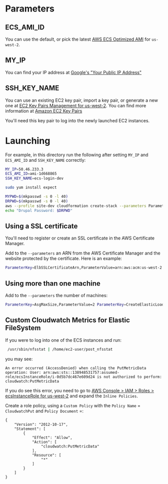 # Parameters

## ECS_AMI_ID

You can use the default, or pick the latest [AWS ECS Optimized AMI](http://docs.aws.amazon.com/AmazonECS/latest/developerguide/ecs-optimized_AMI.html) for `us-west-2`.

## MY_IP

You can find your IP address at [Google's "Your Public IP Address"](https://www.google.com/search?q=what+is+my+ip)

## SSH_KEY_NAME

You can use an existing EC2 key pair, import a key pair, or generate a new one at [EC2 Key Pairs Management for us-west-2](https://us-west-2.console.aws.amazon.com/ec2/v2/home?region=us-west-2#KeyPairs:sort=keyName). You can find more information at [Amazon EC2 Key Pairs](http://docs.aws.amazon.com/AWSEC2/latest/UserGuide/ec2-key-pairs.html)

You'll need this key pair to log into the newly launched EC2 instances.

# Launching

For example, in this directory run the following after setting `MY_IP` and `ECS_AMI_ID` and `SSH_KEY_NAME` correctly:

```bash
MY_IP=50.46.233.3
ECS_AMI_ID=ami-1d668865
SSH_KEY_NAME=ecs-login-dev

sudo yum install expect

MYPWD=$(mkpasswd -s 0 -l 40)
DRPWD=$(mkpasswd -s 0 -l 40)
aws --profile site-dev cloudformation create-stack --parameters ParameterKey=DrupalDBAllocatedStorage,ParameterValue=5 ParameterKey=DrupalDBEngine,ParameterValue=MySQL ParameterKey=DrupalDBInstanceClass,ParameterValue=db.t2.micro ParameterKey=DrupalDBName,ParameterValue=drupal ParameterKey=DrupalDBPassword,ParameterValue="${MYPWD}" ParameterKey=WebAdminPassword,ParameterValue="${DRPWD}" ParameterKey=DrupalDBUser,ParameterValue=drupal ParameterKey=DrupalMultiAZDatabase,ParameterValue=false ParameterKey=EcsAmiId,ParameterValue=${ECS_AMI_ID} ParameterKey=EcsInstanceType,ParameterValue=t2.micro ParameterKey=IamRoleInstanceProfile,ParameterValue=ecsInstanceRole ParameterKey=KeyName,ParameterValue=${SSH_KEY_NAME} ParameterKey=SourceCidr,ParameterValue=${MY_IP}/32 --stack-name bb-$RANDOM --template-body "$(cat cloudformation.yaml)"
echo "Drupal Password: $DRPWD"
```

## Using a SSL certificate

You'll need to register or create an SSL certificate in the AWS Certificate Manager.

Add to the `--parameters` an ARN from the AWS Certificate Manager and the website protected by the certificate. Here is an example:

```bash
ParameterKey=ElbSSLCertificateArn,ParameterValue=arn:aws:acm:us-west-2:123456789012:certificate/333af33a-3333-3cb3-333a-3a33b33a3333 ParameterKey=ElbSSLCertificateCommonName,ParameterValue=xyz.yoursite.org
```

## Using more than one machine

Add to the `--parameters` the number of machines:
```bash
ParameterKey=AsgMaxSize,ParameterValue=2 ParameterKey=CreateElasticLoadBalancer,ParameterValue=true ParameterKey=DrupalHashSalt,ParameterValue=$(openssl rand -base64 64 | tr -d '\n')
```

## Custom Cloudwatch Metrics for Elastic FileSystem

If you were to log into one of the ECS instances and run:

```bash
 /usr/sbin/nfsstat | /home/ec2-user/post_nfsstat
```

you may see:

```
An error occurred (AccessDenied) when calling the PutMetricData operation: User: arn:aws:sts::138948531757:assumed-role/ecsInstanceRole/i-0d5b7dc467e609d24 is not authorized to perform: cloudwatch:PutMetricData
```

If you do see this error, you need to go to [AWS Console > IAM > Roles > ecsInstanceRole for us-west-2](https://console.aws.amazon.com/iam/home?region=us-west-2#roles/ecsInstanceRole) and expand the `Inline Policies`.

Create a role policy, using a `Custom Policy` with the `Policy Name` = `CloudwatchPut` and `Policy Document` =:
```
{
    "Version": "2012-10-17",
    "Statement": [
        {
            "Effect": "Allow",
            "Action": [
                "cloudwatch:PutMetricData"
            ],
            "Resource": [
                "*"
            ]
        }
    ]
}
```
